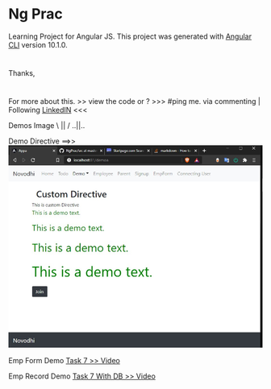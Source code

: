 # Ng Prac

Learning Project for Angular JS.
This project was generated with [Angular CLI](https://github.com/angular/angular-cli) version 10.1.0.

#

Thanks,

#

For more about this. >> view the code or ? >>> #ping me. via commenting | Following [LinkedIN](https://linkedin.com/in/sanjeeviic) <<<

Demos Image
\ || /
..||..

Demo Directive ==>>
![Demo Directive](https://github.com/chauhaniic/NgPrac/blob/master/src/app/demoapp/todo_a.jpg?raw=true)

Emp Form Demo
[Task 7 >> Video](https://github.com/chauhaniic/NgPrac/blob/master/src/app/emp-form/t7c.mp4?raw=true)

Emp Record Demo
[Task 7 With DB >> Video](https://github.com/chauhaniic/NgPrac/blob/master/src/app/emp-record/T7DB%20Complete.mp4?raw=true)